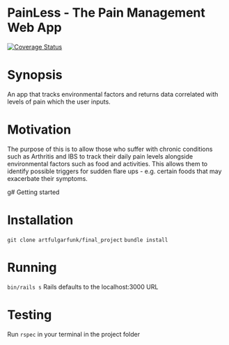 # PainLess - The Pain Management Web App

[![Coverage Status](https://coveralls.io/repos/github/shezdev/final_project/badge.svg?branch=master)](https://coveralls.io/github/shezdev/final_project?branch=master)

# Synopsis

An app that tracks environmental factors and returns data correlated with levels of pain which the user inputs.

# Motivation

The purpose of this is to allow those who suffer with chronic conditions such as Arthritis and IBS to track their daily pain levels alongside environmental factors such as food and activities. This allows them to identify possible triggers for sudden flare ups - e.g. certain foods that may exacerbate their symptoms.

g# Getting started

# Installation

`git clone artfulgarfunk/final_project`
`bundle install`

# Running
`bin/rails s`
Rails defaults to the localhost:3000 URL

# Testing

Run `rspec` in your terminal in the project folder
